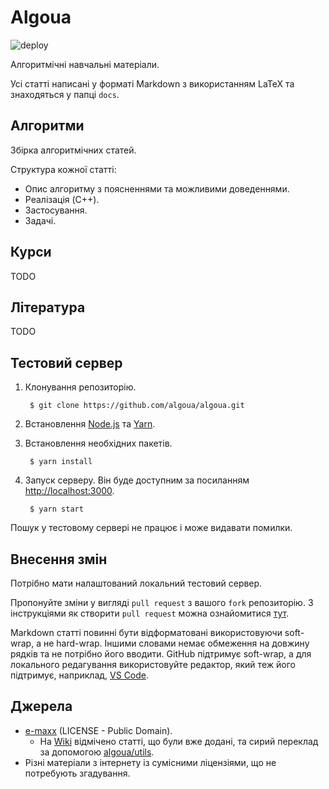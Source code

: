 # Algoua

![deploy](https://github.com/algoua/algoua/workflows/deploy/badge.svg?branch=main)

Алгоритмічні навчальні матеріали.

Усі статті написані у форматі Markdown з використанням LaTeX та знаходяться у папці `docs`.

## Алгоритми
Збірка алгоритмічних статей.

Структура кожної статті:

* Опис алгоритму з поясненнями та можливими доведеннями.
* Реалізація (C++).
* Застосування.
* Задачі.

## Курси

TODO

## Література

TODO

## Тестовий сервер

1. Клонування репозиторію.

        $ git clone https://github.com/algoua/algoua.git

2. Встановлення [Node.js](https://nodejs.org/en/download/) та [Yarn](https://yarnpkg.com/en/).

3. Встановлення необхідних пакетів.

        $ yarn install

4. Запуск серверу. Він буде доступним за посиланням [http://localhost:3000](http://localhost:3000).

        $ yarn start

Пошук у тестовому сервері не працює і може видавати помилки.

## Внесення змін

Потрібно мати налаштований локальний тестовий сервер.

Пропонуйте зміни у вигляді `pull request` з вашого `fork` репозиторію. З інструкціями як створити `pull request` можна ознайомитися [тут](https://docs.github.com/en/github/collaborating-with-issues-and-pull-requests/creating-a-pull-request-from-a-fork).

Markdown статті повинні бути відформатовані використовуючи soft-wrap, а не hard-wrap. Іншими словами немає обмеження на довжину рядків та не потрібно його вводити. GitHub підтримує soft-wrap, а для локального редагування використовуйте редактор, який теж його підтримує, наприклад, [VS Code](https://code.visualstudio.com/).

## Джерела

* [e-maxx](http://e-maxx.ru) (LICENSE - Public Domain).
  * На [Wiki](https://github.com/algoua/algoua/wiki/source_emaxx) відмічено статті, що були вже додані, та сирий переклад за допомогою [algoua/utils](https://github.com/algoua/utils).
* Різні матеріали з інтернету із сумісними ліцензіями, що не потребують згадування.
